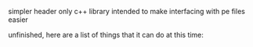 simpler header only c++ library intended to make interfacing with pe files easier

unfinished, here are a list of things that it can do at this time:
